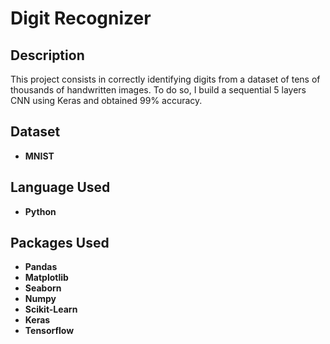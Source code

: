 <h1>Digit Recognizer</h1>

<h2>Description</h2>
This project consists in correctly identifying digits from a dataset of tens of thousands of handwritten images. 
To do so, I build a sequential 5 layers CNN using Keras and obtained 99% accuracy.
<br />

<h2>Dataset</h2>

- <b>MNIST</b>

<h2>Language Used</h2>

- <b>Python</b> 

<h2>Packages Used </h2>

- <b>Pandas</b> 
- <b>Matplotlib</b>
- <b>Seaborn</b> 
- <b>Numpy</b> 
- <b>Scikit-Learn</b>
- <b>Keras</b>
- <b>Tensorflow</b>


